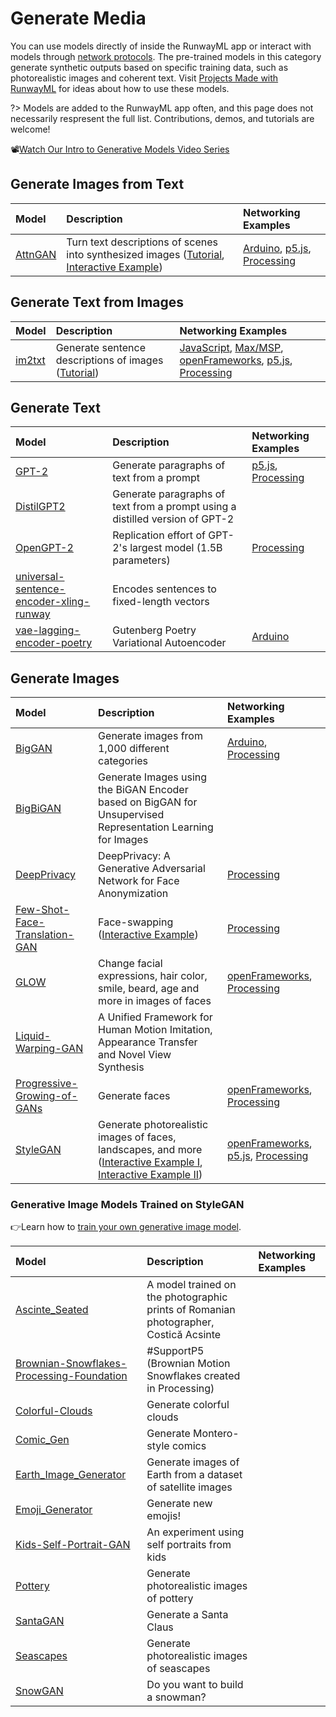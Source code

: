 # Generate Media

You can use models directly of inside the RunwayML app or interact with models through [network protocols](https://learn.runwayml.com/#/how-to/network). The pre-trained models in this category generate synthetic outputs based on specific training data, such as photorealistic images and coherent text. Visit [Projects Made with RunwayML](https://runwayml.com/madewith/) for ideas about how to use these models.


?> Models are added to the RunwayML app often, and this page does not necessarily respresent the full list. Contributions, demos, and tutorials are welcome!

📽[Watch Our Intro to Generative Models Video Series](https://www.youtube.com/playlist?list=PLj598ZXODDO_S1GrkKGr5TP35qzOyi1df)

## Generate Images from Text
| Model | Description | Networking Examples |
| :--- | :---| :--- |
| [AttnGAN](https://open-app.runwayml.com/?model=runway/AttnGAN) | Turn text descriptions of scenes into synthesized images ([Tutorial](tutorials/tutorial_t2i.md), [Interactive Example](https://experiments.runwayml.com/generative_engine/)) | [Arduino](networking/examples?id=arduino), [p5.js](networking/examples?id=p5js), [Processing](networking/examples?id=processing) |


## Generate Text from Images
| Model | Description | Networking Examples |
| :--- | :---| :--- |
| [im2txt](https://open-app.runwayml.com/?model=runway/im2txt) | Generate sentence descriptions of images ([Tutorial](tutorials/tutorial_im2txt.md)) | [JavaScript](networking/examples?id=JavaScript), [Max/MSP](networking/examples?id=maxmsp), [openFrameworks](networking/examples?id=openFrameworks), [p5.js](networking/examples?id=p5js), [Processing](networking/examples?id=processing) |


## Generate Text
| Model | Description | Networking Examples |
| :--- | :---| :--- |
| [GPT-2](https://open-app.runwayml.com/?model=runway/GPT-2) | Generate paragraphs of text from a prompt |[p5.js](networking/examples?id=p5js), [Processing](networking/examples?id=processing) |
| [DistilGPT2](https://open-app.runwayml.com/?model=mhagiwara/DistilGPT2) | Generate paragraphs of text from a prompt using a distilled version of GPT-2 | |
| [OpenGPT-2](https://open-app.runwayml.com/?model=runway/OpenGPT-2) | Replication effort of GPT-2's largest model (1.5B parameters) |[Processing](networking/examples?id=processing) |
| [universal-sentence-encoder-xling-runway](https://open-app.runwayml.com/?model=aparrish/universal-sentence-encoder-xling-runway) | Encodes sentences to fixed-length vectors | |
| [vae-lagging-encoder-poetry](https://open-app.runwayml.com/?model=aparrish/vae-lagging-encoder-poetry) | Gutenberg Poetry Variational Autoencoder | [Arduino](networking/examples?id=arduino) |


## Generate Images
| Model | Description | Networking Examples |
| :--- | :---| :--- |
| [BigGAN](https://open-app.runwayml.com/?model=runway/BigGAN) | Generate images from 1,000 different categories | [Arduino](networking/examples?id=arduino), [Processing](networking/examples?id=processing) |
| [BigBiGAN](https://open-app.runwayml.com/?model=sree_harsha/BigBiGAN) | Generate Images using the BiGAN Encoder based on BigGAN for Unsupervised Representation Learning for Images | |
| [DeepPrivacy](https://open-app.runwayml.com/?model=anastasis/DeepPrivacy) | DeepPrivacy: A Generative Adversarial Network for Face Anonymization | [Processing](networking/examples?id=processing)|
| [Few-Shot-Face-Translation-GAN](https://open-app.runwayml.com/?model=anastasis/Few-Shot-Face-Translation-GAN) | Face-swapping ([Interactive Example](https://experiments.runwayml.com/portrait_swap/)) | [Processing](networking/examples?id=processing)|
| [GLOW](https://open-app.runwayml.com/?model=genekogan/glow]) | Change facial expressions, hair color, smile, beard, age and more in images of faces | [openFrameworks](networking/examples?id=openframeworks), [Processing](networking/examples?id=processing) |
| [Liquid-Warping-GAN](https://open-app.runwayml.com/?model=runway/Liquid-Warping-GAN) | A Unified Framework for Human Motion Imitation, Appearance Transfer and Novel View Synthesis | |
| [Progressive-Growing-of-GANs](https://open-app.runwayml.com/?model=cris/Progressive-Growing-of-GANs) | Generate faces | [openFrameworks](networking/examples?id=openframeworks), [Processing](networking/examples?id=processing) |
| [StyleGAN](https://open-app.runwayml.com/?model=runway/StyleGAN) | Generate photorealistic images of faces, landscapes, and more ([Interactive Example I](https://experiments.runwayml.com/portrait_swap/), [Interactive Example II](https://experiments.runwayml.com/synthetic_postcard/)) | [openFrameworks](networking/examples?id=openframeworks), [p5.js](networking/examples?id=p5js), [Processing](networking/examples?id=processing) |


### Generative Image Models Trained on StyleGAN
👉Learn how to [train your own generative image model](https://learn.runwayml.com/#/create/train-models).

| Model | Description | Networking Examples |
| :--- | :---| :--- |
| [Ascinte_Seated](https://open-app.runwayml.com/?model=eryksalvaggio/Ascinte_Seated) | A model trained on the photographic prints of Romanian photographer, Costică Acsinte | |
| [Brownian-Snowflakes-Processing-Foundation](https://open-app.runwayml.com/?model=shiffman/Brownian-Snowflakes-Processing-Foundation-) | #SupportP5 (Brownian Motion Snowflakes created in Processing) | |
| [Colorful-Clouds](https://open-app.runwayml.com/?model=ivoilic/Colorful-Clouds) | Generate colorful clouds | |
| [Comic_Gen](https://open-app.runwayml.com/?model=JuanEgea/Comic_Gen) | Generate Montero-style comics | |
| [Earth_Image_Generator](https://open-app.runwayml.com/?model=yining/Earth_Image_Generator) | Generate images of Earth from a dataset of satellite images | |
| [Emoji_Generator](https://open-app.runwayml.com/?model=yining/Emoji_Generator) | Generate new emojis! | |
| [Kids-Self-Portrait-GAN](https://open-app.runwayml.com/?model=thedofl/Kids-Self-Portrait-GAN) | An experiment using self portraits from kids | |
| [Pottery](https://open-app.runwayml.com/?model=claraharguindey/Pottery) | Generate photorealistic images of pottery | |
| [SantaGAN](https://open-app.runwayml.com/?model=shiffman/SantaGAN) | Generate a Santa Claus | |
| [Seascapes](https://open-app.runwayml.com/?model=claraharguindey/seascapes) | Generate photorealistic images of seascapes | |
| [SnowGAN](https://open-app.runwayml.com/?model=shiffman/SnowGAN) | Do you want to build a snowman? | |
